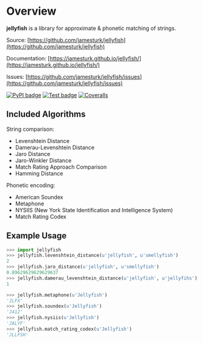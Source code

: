 # Overview

**jellyfish** is a library for approximate & phonetic matching of strings.

Source: [https://github.com/jamesturk/jellyfish](https://github.com/jamesturk/jellyfish)

Documentation: [https://jamesturk.github.io/jellyfish/](https://jamesturk.github.io/jellyfish/)

Issues: [https://github.com/jamesturk/jellyfish/issues](https://github.com/jamesturk/jellyfish/issues)

[![PyPI badge](https://badge.fury.io/py/jellyfish.svg)](https://badge.fury.io/py/jellyfish)
[![Test badge](https://github.com/jamesturk/jellyfish/workflows/Python%20package/badge.svg)](https://github.com/jamesturk/jellyfish/actions?query=workflow%3A%22Python+package)
[![Coveralls](https://coveralls.io/repos/jamesturk/jellyfish/badge.png?branch=master)](https://coveralls.io/r/jamesturk/jellyfish)


## Included Algorithms

String comparison:

* Levenshtein Distance
* Damerau-Levenshtein Distance
* Jaro Distance
* Jaro-Winkler Distance
* Match Rating Approach Comparison
* Hamming Distance

Phonetic encoding:

* American Soundex
* Metaphone
* NYSIIS (New York State Identification and Intelligence System)
* Match Rating Codex

## Example Usage

``` python
>>> import jellyfish
>>> jellyfish.levenshtein_distance(u'jellyfish', u'smellyfish')
2
>>> jellyfish.jaro_distance(u'jellyfish', u'smellyfish')
0.89629629629629637
>>> jellyfish.damerau_levenshtein_distance(u'jellyfish', u'jellyfihs')
1

>>> jellyfish.metaphone(u'Jellyfish')
'JLFX'
>>> jellyfish.soundex(u'Jellyfish')
'J412'
>>> jellyfish.nysiis(u'Jellyfish')
'JALYF'
>>> jellyfish.match_rating_codex(u'Jellyfish')
'JLLFSH'
```
